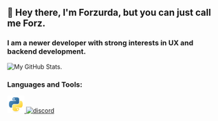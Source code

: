 ## 👋 Hey there, I'm Forzurda, but you can just call me Forz.
### I am a newer developer with strong interests in UX and backend development.



![My GitHub Stats.](https://github-readme-stats.vercel.app/api?username=Forzurda\&show_icons=true&bg_color=30,e96443,904e95\&title_color=fff\&text_color=fff&hide_border=true&include_all_commits=true&hide=contribs,issues&rank_icon=github)


<h3 align="left">Languages and Tools:</h3>
<p align="left"> 
</a> 
<a href="https://www.python.org" target="_blank" rel="noreferrer"> <img src="https://raw.githubusercontent.com/devicons/devicon/master/icons/python/python-original.svg" alt="python" width="40" height="40"/> </a> 
<a href="https://discord.gg" target="_blank" rel="noreferrer"> <img src="https://assets-global.website-files.com/6257adef93867e50d84d30e2/62595384e89d1d54d704ece7_3437c10597c1526c3dbd98c737c2bcae.svg" alt="discord" width="40" height="40"/> 
</a>
</p>
